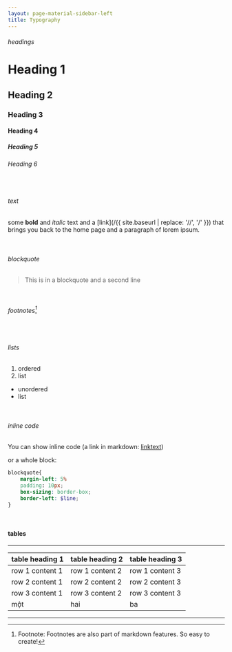 ```yaml
---
layout: page-material-sidebar-left
title: Typography
---
```

###### headings

# Heading 1

## Heading 2

### Heading 3

#### Heading 4

##### Heading 5

###### Heading 6

<br>

###### text

some **bold** and _italic_ text and a [link](/{{ site.baseurl | replace: '//', '/' }}) that brings you back to the home page and a paragraph of lorem ipsum.

<br>

###### blockquote 

> This is in a blockquote
  and a second line

<br>

###### footnotes[^1]
[^1]: Footnote: Footnotes are also part of markdown features. So easy to create!

<br>

###### lists
1. ordered
1. list

* unordered
* list

<br>

###### inline code
You can show inline code (a link in markdown: 
[linktext](url))

or
a whole block:

``` scss
blockquote{
    margin-left: 5%
    padding: 10px;
    box-sizing: border-box;
    border-left: $line;
}
```
<br>

#### tables

***

| table heading 1  |  table heading 2  |  table heading 3  |
|---|---|---|
| row 1 content 1  | row 1 content 2  | row 1 content 3  |
| row 2 content 1  | row 2 content 2  | row 2 content 3  |
| row 3 content 1  | row 3 content 2  | row 3 content 3  |
| một | hai | ba |

___